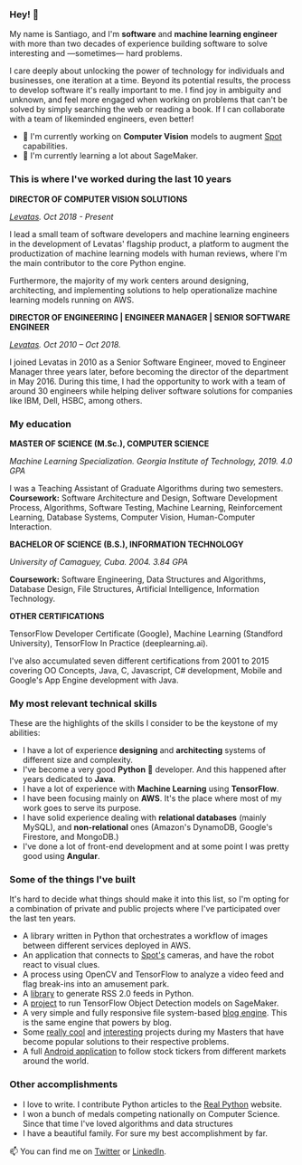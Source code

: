 ### Hey! 👋

My name is Santiago, and I'm **software** and **machine learning engineer** with more than two decades of experience building software to solve interesting and —sometimes— hard problems.

I care deeply about unlocking the power of technology for individuals and businesses, one iteration at a time. Beyond its potential results, the process to develop software it's really important to me. I find joy in ambiguity and unknown, and feel more engaged when working on problems that can't be solved by simply searching the web or reading a book. If I can collaborate with a team of likeminded engineers, even better!

- 🔭 I'm currently working on **Computer Vision** models to augment [Spot](https://www.bostondynamics.com/spot) capabilities.
- 🌱 I'm currently learning a lot about SageMaker. 

### This is where I've worked during the last 10 years

**DIRECTOR OF COMPUTER VISION SOLUTIONS**

_[Levatas](https://www.levatas.com). Oct 2018 - Present_

I lead a small team of software developers and machine learning engineers in the development of Levatas' flagship product, a platform to augment the productization of machine learning models with human reviews, where I'm the main contributor to the core Python engine.

Furthermore, the majority of my work centers around designing, architecting, and implementing solutions to help operationalize machine learning models running on AWS.

**DIRECTOR OF ENGINEERING | ENGINEER MANAGER | SENIOR SOFTWARE ENGINEER**

_[Levatas](https://www.levatas.com). Oct 2010 – Oct 2018._

I joined Levatas in 2010 as a Senior Software Engineer, moved to Engineer Manager three years later, before becoming the director of the department in May 2016. During this time, I had the opportunity to work with a team of around 30 engineers while helping deliver software solutions for companies like IBM, Dell, HSBC, among others.

### My education

**MASTER OF SCIENCE (M.Sc.), COMPUTER SCIENCE**

_Machine Learning Specialization. Georgia Institute of Technology, 2019. 4.0 GPA_

I was a Teaching Assistant of Graduate Algorithms during two semesters. __Coursework:__ Software Architecture and Design, Software Development Process, Algorithms, Software Testing, Machine Learning, Reinforcement Learning, Database Systems, Computer Vision, Human-Computer Interaction.

**BACHELOR OF SCIENCE (B.S.), INFORMATION TECHNOLOGY**

_University of Camaguey, Cuba. 2004. 3.84 GPA_

**Coursework:** Software Engineering, Data Structures and Algorithms, Database Design, File Structures, Artificial Intelligence, Information Technology.

**OTHER CERTIFICATIONS**

TensorFlow Developer Certificate (Google), Machine Learning (Standford University), TensorFlow In Practice (deeplearning.ai).

I've also accumulated seven different certifications from 2001 to 2015 covering OO Concepts, Java, C, Javascript, C# development, Mobile and Google's App Engine development with Java.

### My most relevant technical skills

These are the highlights of the skills I consider to be the keystone of my abilities:

* I have a lot of experience **designing** and **architecting** systems of different size and complexity.
* I've become a very good **Python** 🐍 developer. And this happened after years dedicated to **Java**.
* I have a lot of experience with **Machine Learning** using **TensorFlow**.
* I have been focusing mainly on **AWS**. It's the place where most of my work goes to serve its purpose.
* I have solid experience dealing with **relational databases** (mainly MySQL), and **non-relational** ones (Amazon's DynamoDB, Google's Firestore, and MongoDB.)
* I've done a lot of front-end development and at some point I was pretty good using **Angular**.

### Some of the things I've built

It's hard to decide what things should make it into this list, so I'm opting for a combination of private and public projects where I've participated over the last ten years.

* A library written in Python that orchestrates a workflow of images between different services deployed in AWS.
* An application that connects to [Spot's](https://www.bostondynamics.com/spot) cameras, and have the robot react to visual clues.
* A process using OpenCV and TensorFlow to analyze a video feed and flag break-ins into an amusement park.
* A [library](https://github.com/svpino/rfeed) to generate RSS 2.0 feeds in Python.
* A [project](https://github.com/svpino/tensorflow-object-detection-sagemaker) to run TensorFlow Object Detection models on SageMaker.
* A very simple and fully responsive file system-based [blog engine](https://github.com/svpino/blog-engine). This is the same engine that powers by blog.
* Some [really cool](https://github.com/svpino/lunar-lander) and [interesting](https://github.com/svpino/cs7641-assignment4) projects during my Masters that have become popular solutions to their respective problems.
* A full [Android application](https://github.com/svpino/longhorn) to follow stock tickers from different markets around the world.

### Other accomplishments

* I love to write. I contribute Python articles to the [Real Python](https://realpython.com/sorting-algorithms-python/) website.
* I won a bunch of medals competing nationally on Computer Science. Since that time I've loved algorithms and data structures
* I have a beautiful family. For sure my best accomplishment by far.

📫  You can find me on [Twitter](https://twitter.com/svpino) or [LinkedIn](https://www.linkedin.com/in/svpino/).

